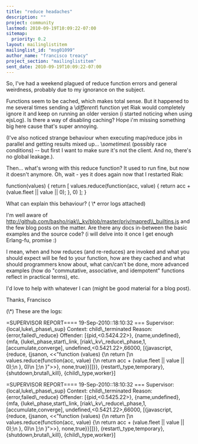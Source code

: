 ```yaml
---
title: "reduce headaches"
description: ""
project: community
lastmod: 2010-09-19T10:09:22-07:00
sitemap:
  priority: 0.2
layout: mailinglistitem
mailinglist_id: "msg01099"
author_name: "francisco treacy"
project_section: "mailinglistitem"
sent_date: 2010-09-19T10:09:22-07:00
---
```



So, I've had a weekend plagued of reduce function errors and general
weirdness, probably due to my ignorance on the subject.

Functions seem to be cached, which makes total sense. But it happened
to me several times sending a \\*different\\* function yet Riak would
completely ignore it and keep on running an older version (i started
noticing when using ejsLog). Is there a way of disabling caching? Hope
i'm missing something big here cause that's super annoying.

(I've also noticed strange behaviour when executing map/reduce jobs in
parallel and getting results mixed up... \\*sometimes\\* (possibly race
conditions) -- but first I want to make sure it's not the client. And
no, there's no global leakage.).

Then... what's wrong with this reduce function? It used to run fine,
but now it doesn't anymore. Oh, wait - yes it does again now that I
restarted Riak:

function(values) {
 return [
 values.reduce(function(acc, value) {
 return acc + (value.fleet || value || 0);
 }, 0)
 ];
 }

What can explain this behaviour? ( \\* error logs attached)


I'm well aware of
http://github.com/basho/riak\\_kv/blob/master/priv/mapred\\_builtins.js
and the few blog posts on the matter. Are there any docs in-between
the basic examples and the source code? (i will delve into it once I
get enough Erlang-fu, promise :)

I mean, when and how reduces (and re-reduces) are invoked and what you
should expect will be fed to your function, how are they cached and
what should programmers know about, what can/can't be done, more
advanced examples (how do "commutative, associative, and idempotent"
functions reflect in practical terms), etc.

I'd love to help with whatever I can (might be good material for a blog post).

Thanks,
Francisco

(\\*) These are the logs:

=SUPERVISOR REPORT==== 19-Sep-2010::18:10:32 ===
 Supervisor: {local,luke\\_phase\\_sup}
 Context: child\\_terminated
 Reason: {error,failed\\_reduce}
 Offender: [{pid,&lt;0.5424.22&gt;},
 {name,undefined},
 {mfa,
 {luke\\_phase,start\\_link,
 [riak\\_kv\\_reduce\\_phase,1,
 [accumulate,converge],
 undefined,&lt;0.5421.22&gt;,66000,
 [{javascript,
 {reduce,
 {jsanon,
 &lt;&lt;"function (values) {\\n return [\\n
 values.reduce(function(acc, value) {\\n return
acc + (value.fleet || value || 0);\\n }, 0)\\n ];\\n
 }"&gt;&gt;},
 none,true}}]]}},
 {restart\\_type,temporary},
 {shutdown,brutal\\_kill},
 {child\\_type,worker}]


=SUPERVISOR REPORT==== 19-Sep-2010::18:10:32 ===
 Supervisor: {local,luke\\_phase\\_sup}
 Context: child\\_terminated
 Reason: {error,failed\\_reduce}
 Offender: [{pid,&lt;0.5425.22&gt;},
 {name,undefined},
 {mfa,
 {luke\\_phase,start\\_link,
 [riak\\_kv\\_reduce\\_phase,1,
 [accumulate,converge],
 undefined,&lt;0.5421.22&gt;,66000,
 [{javascript,
 {reduce,
 {jsanon,
 &lt;&lt;"function (values) {\\n return [\\n
 values.reduce(function(acc, value) {\\n return
acc + (value.fleet || value || 0);\\n }, 0)\\n ];\\n
 }"&gt;&gt;},
 none,true}}]]}},
 {restart\\_type,temporary},
 {shutdown,brutal\\_kill},
 {child\\_type,worker}]

